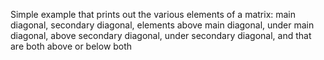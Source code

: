  Simple example that prints out the various elements of a matrix: main diagonal, secondary diagonal, elements above main diagonal, under main diagonal, above secondary diagonal, under secondary diagonal, and that are both above or below both
